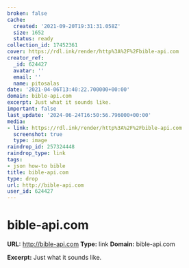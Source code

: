 ```yaml
---
broken: false
cache:
  created: '2021-09-20T19:31:31.058Z'
  size: 1652
  status: ready
collection_id: 17452361
cover: https://rdl.ink/render/http%3A%2F%2Fbible-api.com
creator_ref:
  _id: 624427
  avatar: ''
  email: ''
  name: pitosalas
date: '2021-04-06T13:40:22.700000+00:00'
domain: bible-api.com
excerpt: Just what it sounds like.
important: false
last_update: '2024-06-24T16:50:56.796000+00:00'
media:
- link: https://rdl.ink/render/http%3A%2F%2Fbible-api.com
  screenshot: true
  type: image
raindrop_id: 257324448
raindrop_type: link
tags:
- json how-to bible
title: bible-api.com
type: drop
url: http://bible-api.com
user_id: 624427
---
```


# bible-api.com

**URL:** http://bible-api.com
**Type:** link
**Domain:** bible-api.com

**Excerpt:** Just what it sounds like.
